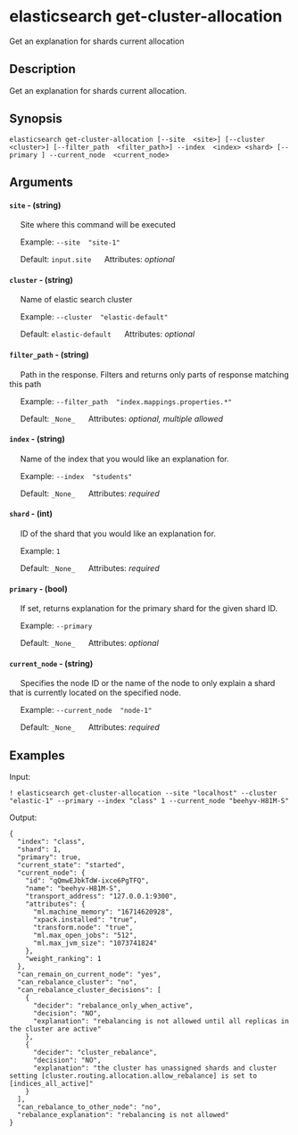 # elasticsearch get-cluster-allocation

Get an explanation for shards current allocation

## Description

Get an explanation for shards current allocation.

## Synopsis

`elasticsearch get-cluster-allocation [--site  <site>] [--cluster  <cluster>] [--filter_path  <filter_path>] --index  <index> <shard> [--primary ] --current_node  <current_node>`

## Arguments


#### `site` - (string)

&nbsp;&nbsp;&nbsp;&nbsp; Site where this command will be executed  

&nbsp;&nbsp;&nbsp;&nbsp; Example:  `--site  "site-1"`

&nbsp;&nbsp;&nbsp;&nbsp; Default: `input.site`
&nbsp;&nbsp;&nbsp;&nbsp; Attributes: _optional_  


#### `cluster` - (string)

&nbsp;&nbsp;&nbsp;&nbsp; Name of elastic search cluster  

&nbsp;&nbsp;&nbsp;&nbsp; Example:  `--cluster  "elastic-default"`

&nbsp;&nbsp;&nbsp;&nbsp; Default: `elastic-default`
&nbsp;&nbsp;&nbsp;&nbsp; Attributes: _optional_  


#### `filter_path` - (string)

&nbsp;&nbsp;&nbsp;&nbsp; Path in the response. Filters and returns only parts of response matching this path  

&nbsp;&nbsp;&nbsp;&nbsp; Example:  `--filter_path  "index.mappings.properties.*"`

&nbsp;&nbsp;&nbsp;&nbsp; Default: `_None_`
&nbsp;&nbsp;&nbsp;&nbsp; Attributes: _optional, multiple allowed_  


#### `index` - (string)

&nbsp;&nbsp;&nbsp;&nbsp; Name of the index that you would like an explanation for.  

&nbsp;&nbsp;&nbsp;&nbsp; Example:  `--index  "students"`

&nbsp;&nbsp;&nbsp;&nbsp; Default: `_None_`
&nbsp;&nbsp;&nbsp;&nbsp; Attributes: _required_  


#### `shard` - (int)

&nbsp;&nbsp;&nbsp;&nbsp; ID of the shard that you would like an explanation for.  

&nbsp;&nbsp;&nbsp;&nbsp; Example:  `1`

&nbsp;&nbsp;&nbsp;&nbsp; Default: `_None_`
&nbsp;&nbsp;&nbsp;&nbsp; Attributes: _required_  


#### `primary` - (bool)

&nbsp;&nbsp;&nbsp;&nbsp; If set, returns explanation for the primary shard for the given shard ID.  

&nbsp;&nbsp;&nbsp;&nbsp; Example:  `--primary  `

&nbsp;&nbsp;&nbsp;&nbsp; Default: `_None_`
&nbsp;&nbsp;&nbsp;&nbsp; Attributes: _optional_  


#### `current_node` - (string)

&nbsp;&nbsp;&nbsp;&nbsp; Specifies the node ID or the name of the node to only explain a shard that is currently located on the specified node.  

&nbsp;&nbsp;&nbsp;&nbsp; Example:  `--current_node  "node-1"`

&nbsp;&nbsp;&nbsp;&nbsp; Default: `_None_`
&nbsp;&nbsp;&nbsp;&nbsp; Attributes: _required_  



## Examples

Input: 
```
! elasticsearch get-cluster-allocation --site "localhost" --cluster "elastic-1" --primary --index "class" 1 --current_node "beehyv-H81M-S"
```
Output: 
```
{
  "index": "class",
  "shard": 1,
  "primary": true,
  "current_state": "started",
  "current_node": {
    "id": "qQmwEJbkTdW-ixce6PgTFQ",
    "name": "beehyv-H81M-S",
    "transport_address": "127.0.0.1:9300",
    "attributes": {
      "ml.machine_memory": "16714620928",
      "xpack.installed": "true",
      "transform.node": "true",
      "ml.max_open_jobs": "512",
      "ml.max_jvm_size": "1073741824"
    },
    "weight_ranking": 1
  },
  "can_remain_on_current_node": "yes",
  "can_rebalance_cluster": "no",
  "can_rebalance_cluster_decisions": [
    {
      "decider": "rebalance_only_when_active",
      "decision": "NO",
      "explanation": "rebalancing is not allowed until all replicas in the cluster are active"
    },
    {
      "decider": "cluster_rebalance",
      "decision": "NO",
      "explanation": "the cluster has unassigned shards and cluster setting [cluster.routing.allocation.allow_rebalance] is set to [indices_all_active]"
    }
  ],
  "can_rebalance_to_other_node": "no",
  "rebalance_explanation": "rebalancing is not allowed"
}
```

